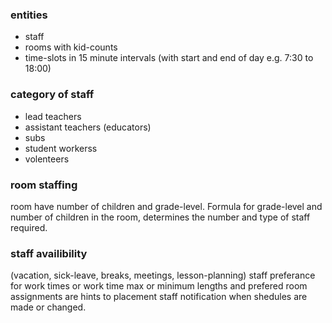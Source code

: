 ### entities
* staff
* rooms with kid-counts
* time-slots in 15 minute intervals (with start and end of day e.g. 7:30 to 18:00)

### category of staff
* lead teachers
* assistant teachers (educators)
* subs
* student workerss
* volenteers 

### room staffing
room have number of children and grade-level.
Formula for grade-level and number of children in the room, determines the number and type of staff required.

### staff availibility 
(vacation, sick-leave, breaks, meetings, lesson-planning)
staff preferance for work times or work time max or minimum lengths and prefered room assignments are hints to placement
staff notification when shedules are made or changed.

